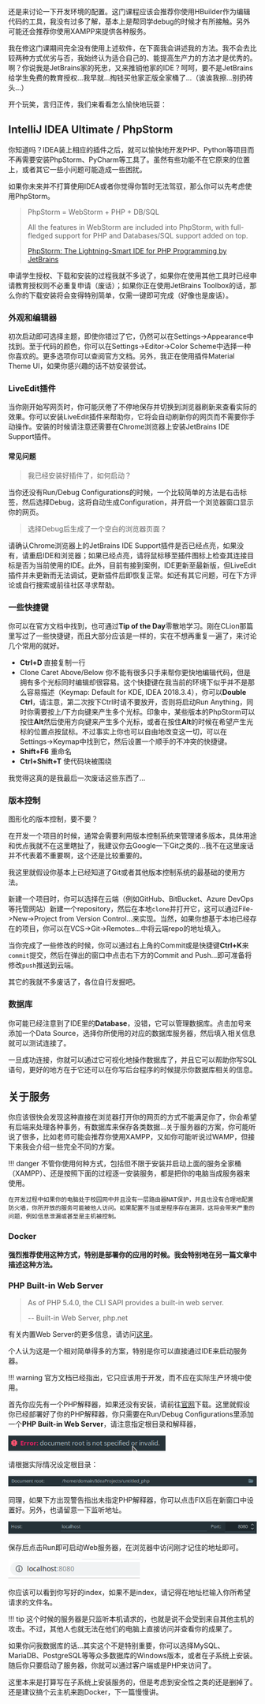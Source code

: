 还是来讨论一下开发环境的配置。这门课程应该会推荐你使用HBuilder作为编辑代码的工具，我没有过多了解，基本上是帮同学debug的时候才有所接触。另外可能还会推荐你使用XAMPP来提供各种服务。

我在修这门课期间完全没有使用上述软件，在下面我会讲述我的方法。我不会去比较两种方式优劣与否，我始终认为适合自己的、能提高生产力的方法才是优秀的。啊？你说我是JetBrains家的死忠，又来推销他家的IDE？呵呵，要不是JetBrains给学生免费的教育授权...我早就...掏钱买他家正版全家桶了...（诶诶我擦...别扔砖头...）

开个玩笑，言归正传，我们来看看怎么愉快地玩耍：

## IntelliJ IDEA Ultimate / PhpStorm

你知道吗？IDEA装上相应的插件之后，就可以愉快地开发PHP、Python等项目而不再需要安装PhpStorm、PyCharm等工具了。虽然有些功能不在它原来的位置上，或者其它一些小问题可能造成一些困扰。

如果你未来并不打算使用IDEA或者你觉得你暂时无法驾驭，那么你可以先考虑使用PhpStorm。

> PhpStorm = WebStorm + PHP + DB/SQL
>
> All the features in WebStorm are included into PhpStorm, with full-fledged support for PHP and Databases/SQL support added on top.
>
> [PhpStorm: The Lightning-Smart IDE for PHP Programming by JetBrains](https://www.jetbrains.com/phpstorm/)

申请学生授权、下载和安装的过程我就不多说了，如果你在使用其他工具时已经申请教育授权则不必重复申请（废话）；如果你正在使用JetBrains Toolbox的话，那么你的下载安装将会变得特别简单，仅需一键即可完成（好像也是废话）。

### 外观和编辑器
初次启动即可选择主题，即使你错过了它，仍然可以在Settings->Appearance中找到。至于代码的颜色，你可以在Settings->Editor->Color Scheme中选择一种你喜欢的。更多选项你可以查阅官方文档。另外，我正在使用插件Material Theme UI，如果你感兴趣的话不妨安装尝试。

### LiveEdit插件
当你刚开始写网页时，你可能厌倦了不停地保存并切换到浏览器刷新来查看实际的效果。你可以安装LiveEdit插件来帮助你，它将会自动刷新你的网页而不需要你手动操作。安装的时候请注意还需要在Chrome浏览器上安装JetBrains IDE Support插件。

#### 常见问题
> 我已经安装好插件了，如何启动？

当你还没有Run/Debug Configurations的时候，一个比较简单的方法是右击标签，然后选择Debug，这将自动生成Configuration，并开启一个浏览器窗口显示你的网页。

> 选择Debug后生成了一个空白的浏览器页面？

请确认Chrome浏览器上的JetBrains IDE Support插件是否已经点亮，如果没有，请重启IDE和浏览器；如果已经点亮，请将鼠标移至插件图标上检查其连接目标是否为当前使用的IDE。此外，目前有接到案例，IDE更新至最新版，但LiveEdit插件并未更新而无法调试，更新插件后即恢复正常。如还有其它问题，可在下方评论或自行搜索或前往社区寻求帮助。

### 一些快捷键
你可以在官方文档中找到，也可通过**Tip of the Day**零散地学习。刚在CLion那篇里写过了一些快捷键，而且大部分应该是一样的，实在不想再重复一遍了，来讨论几个常用的就好。

- **Ctrl+D** 直接复制一行
- Clone Caret Above/Below 你不能有很多只手来帮你更快地编辑代码，但是拥有多个光标同时编辑却很容易。这个快捷键在我当前的环境下似乎并不是那么容易描述（Keymap: Default for KDE, IDEA 2018.3.4），你可以**Double Ctrl**，请注意，第二次按下Ctrl时请不要放开，否则将启动Run Anything，同时你需要按上/下方向键来产生多个光标。印象中，某些版本的PhpStorm可以按住**Alt**然后使用方向键来产生多个光标，或者在按住**Alt**的时候在希望产生光标的位置点按鼠标。不过事实上你也可以自由地改变这一切，可以在Settings->Keymap中找到它，然后设置一个顺手的不冲突的快捷键。
- **Shift+F6** 重命名
- **Ctrl+Shift+T** 使代码块被围绕

我觉得这真的是我最后一次废话这些东西了...

### 版本控制
图形化的版本控制，要不要？

在开发一个项目的时候，通常会需要利用版本控制系统来管理诸多版本，具体用途和优点我就不在这里瞎扯了，我建议你去Google一下Git之类的...我不在这里废话并不代表着不重要啊，这个还是比较重要的。

我这里就假设你基本上已经知道了Git或者其他版本控制系统的最基础的使用方法。

新建一个项目时，你可以选择在云端（例如GitHub、BitBucket、Azure DevOps等托管网站）新建一个repository，然后在本地`clone`并打开它，这可以通过File->New->Project from Version Control...来实现。当然，如果你想基于本地已经存在的项目，你可以在VCS->Git->Remotes...中将云端repo的地址填入。

当你完成了一些修改的时候，你可以通过右上角的Commit或是快捷键**Ctrl+K**来`commit`提交，然后在弹出的窗口中点击右下方的Commit and Push...即可准备将修改`push`推送到云端。

其它的我就不多废话了，各位自行发掘吧。

### 数据库
你可能已经注意到了IDE里的**Database**，没错，它可以管理数据库。点击加号来添加一个Data Source，选择你所使用的对应的数据库服务器，然后填入相关信息就可以测试连接了。

一旦成功连接，你就可以通过它可视化地操作数据库了，并且它可以帮助你写SQL语句，更好的地方在于它还可以在你写后台程序的时候提示你数据库相关的信息。

## 关于服务
你应该很快会发现这种直接在浏览器打开你的网页的方式不能满足你了，你会希望有后端来处理各种事务，有数据库来保存各类数据...关于服务器的方案，你可能听说了很多，比如老师可能会推荐你使用XAMPP，又如你可能听说过WAMP，但接下来我会介绍一些完全不同的方案。

!!! danger
    不管你使用何种方式，包括但不限于安装并启动上面的服务全家桶（XAMPP）、还是按照下面的过程逐一安装服务，都是把你的电脑当成服务器来使用。
    
    在开发过程中如果你的电脑处于校园网中并且没有一层路由器NAT保护，并且也没有合理地配置防火墙，你所开放的服务可能被他人访问。如果配置不当或是程序存在漏洞，这将会带来严重的问题，例如信息泄漏或甚至是主机被控制。

### Docker
**强烈推荐使用这种方式，特别是部署你的应用的时候。我会特别地在另一篇文章中描述这种方法。**

### PHP Built-in Web Server
> As of PHP 5.4.0, the CLI SAPI provides a built-in web server.
> 
> -- Built-in Web Server, php.net

有关内置Web Server的更多信息，请访问[这里](http://php.net/manual/en/features.commandline.webserver.php)。

个人认为这是一个相对简单得多的方案，特别是你可以直接通过IDE来启动服务器。

!!! warning
    官方文档已经指出，它只应该用于开发，而不应在实际生产环境中使用。

首先你应先有一个PHP解释器，如果还没有安装，请前往[官网](http://www.php.net/)下载。这里就假设你已经部署好了你的PHP解释器，你只需要在Run/Debug Configurations里添加一个**PHP Built-in Web Server**，请注意指定根目录和解释器，

![TOOLS-1.png](./img/TOOLS-1.png)

请根据实际情况设定根目录：

![TOOLS-2.png](./img/TOOLS-2.png)

同理，如果下方出现警告指出未指定PHP解释器，你可以点击FIX后在新窗口中设置好。另外，也请留意一下监听地址。

![TOOLS-3.png](./img/TOOLS-3.png)

保存后点击Run即可启动Web服务器，在浏览器中访问刚才记住的地址即可。

![TOOLS-4.png](./img/TOOLS-4.png)

你应该可以看到你写好的index，如果不是index，请记得在地址栏输入你所希望请求的文件名。

!!! tip
    这个时候的服务器是只监听本机请求的，也就是说不会受到来自其他主机的攻击。不过，其他人也就无法在他们的电脑上直接访问并查看你的成果了。

如果你问我数据库的话...其实这个不是特别重要，你可以选择MySQL、MariaDB、PostgreSQL等等众多数据库的Windows版本，或者在子系统上安装。随后你只要启动了服务器，你就可以通过客户端或是PHP来访问了。

这里本来是打算写在子系统上安装服务的，但是考虑到安全性之类的还是删掉了。还是建议搞个云主机来跑Docker，下一篇慢慢讲。
